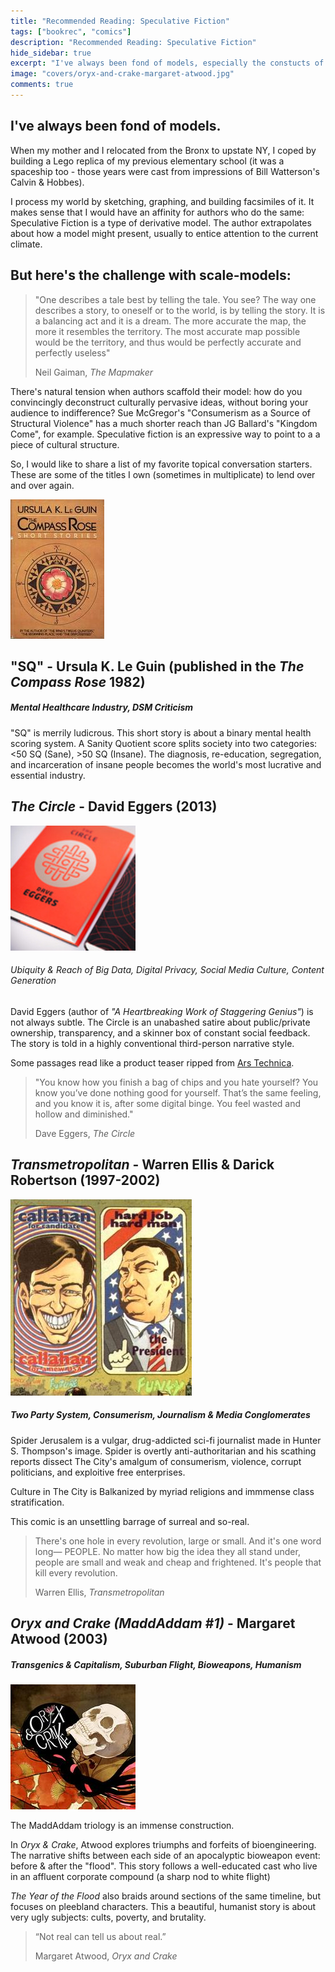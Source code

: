 ```yaml
---
title: "Recommended Reading: Speculative Fiction"
tags: ["bookrec", "comics"]
description: "Recommended Reading: Speculative Fiction"
hide_sidebar: true
excerpt: "I've always been fond of models, especially the constucts of speculative fiction authors. "
image: "covers/oryx-and-crake-margaret-atwood.jpg"
comments: true
--- 
```


## I've always been fond of models. 

When my mother and I relocated from the Bronx to upstate NY, I coped by building a Lego replica of my previous elementary school (it was a spaceship too - those years were cast from impressions of Bill Watterson's Calvin & Hobbes). 

I process my world by sketching, graphing, and building facsimiles of it. It makes sense that I would have an affinity for authors who do the same: Speculative Fiction is a type of derivative model. The author extrapolates about how a model might present, usually to entice attention to the current climate.

## But here's the challenge with scale-models: 

<blockquote>
<p>"One describes a tale best by telling the tale. You see? The way one describes a story, to
oneself or to the world, is by telling the story. It is a balancing act and it is a dream. The
more accurate the map, the more it resembles the territory. The most accurate map possible
would be the territory, and thus would be perfectly accurate and perfectly useless"</p>
<footer>Neil Gaiman, <cite title="The Mapmaker">The Mapmaker</cite></footer>
</blockquote>

There's natural tension when authors scaffold their model: how do you convincingly deconstruct culturally pervasive ideas, without boring your audience to indifference? Sue McGregor's "Consumerism as a Source of Structural Violence" has a much shorter reach than JG Ballard's "Kingdom Come", for example. Speculative fiction is an expressive way to point to a a piece of cultural structure. 

So, I would like to share a list of my favorite topical conversation starters. These are some of the titles I own (sometimes in multiplicate) to lend over and over again.

<img src="/assets/covers/the-compass-rose-ursula-k-leguin.jpg" class="col-md-3 pull-right img-rounded"/>

## "SQ" - Ursula K. Le Guin (published in the _The Compass Rose_ 1982)

##### _Mental Healthcare Industry, DSM Criticism_

"SQ" is merrily ludicrous. This short story is about a binary mental health scoring system. A Sanity Quotient score splits society into two categories: <50 SQ (Sane), >50 SQ (Insane). The diagnosis, re-education, segregation, and incarceration of insane people becomes the world's most lucrative and essential industry. 


## _The Circle_ - David Eggers (2013)

<img src="/assets/covers/the-circle-david-eggers.jpeg" class="col-md-3 pull-left img-rounded" />

###### _Ubiquity & Reach of Big Data, Digital Privacy, Social Media Culture, Content Generation_

David Eggers (author of _"A Heartbreaking Work of Staggering Genius"_) is not always subtle. The Circle is an unabashed satire about public/private ownership, transparency, and a skinner box of constant social feedback. The story is told in a highly conventional third-person narrative style. 

Some passages read like a product teaser ripped from [Ars Technica](http://arstechnica.com/). 

<blockquote>
<p>"You know how you finish a bag of chips and you hate yourself? You know you’ve done nothing good for yourself. That’s the same feeling, and you know it is, after some digital binge. You feel wasted and hollow and diminished."
</p> 
<footer> Dave Eggers, <cite title="The Circle">The Circle</cite></footer>
</blockquote>

## _Transmetropolitan_ - Warren Ellis & Darick Robertson (1997-2002)

<img src="/assets/comics/transmetropolitan-election.jpg" class="col-md-3 pull-right"/>

##### Two Party System, Consumerism, Journalism & Media Conglomerates

Spider Jerusalem is a vulgar, drug-addicted sci-fi journalist made in Hunter S. Thompson's image. Spider is overtly anti-authoritarian and his scathing reports dissect The City's amalgum of consumerism, violence, corrupt politicians, and exploitive free enterprises. 

Culture in The City is Balkanized by myriad religions and immmense class stratification. 

This comic is an unsettling barrage of surreal and so-real.

<blockquote>
<p>There's one hole in every revolution, large or small. And it's one word long— PEOPLE. No matter how big the idea they all stand under, people are small and weak and cheap and frightened. It's people that kill every revolution.
</p>
<footer> Warren Ellis, <cite title="Transmetropolitan">Transmetropolitan</cite></footer>
</blockquote>

## _Oryx and Crake (MaddAddam #1)_ - Margaret Atwood (2003)

##### Transgenics & Capitalism, Suburban Flight, Bioweapons, Humanism

<img src="/assets/covers/oryx-and-crake-margaret-atwood.jpg" class="col-md-3 pull-left" />

The MaddAddam triology is an immense construction. 

In _Oryx & Crake_, Atwood explores triumphs and forfeits of bioengineering. The narrative shifts between each side of an apocalyptic bioweapon event: before & after the "flood". This story follows a well-educated cast who live in an affluent corporate compound (a sharp nod to white flight)

_The Year of the Flood_ also braids around sections of the same timeline, but focuses on pleebland characters. This a beautiful, humanist story is about very ugly subjects: cults, poverty, and brutality.

<blockquote>
<p>“Not real can tell us about real.” 
</p>
<footer>Margaret Atwood, <cite title="Oryx and Crake">Oryx and Crake</cite></footer>
</blockquote>